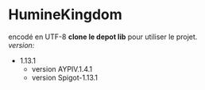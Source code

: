 # HumineKingdom
  
encodé en UTF-8 **clone le depot lib** pour utiliser le projet.    
*version:*
* 1.13.1
	* version AYPIV.1.4.1
	* version Spigot-1.13.1

